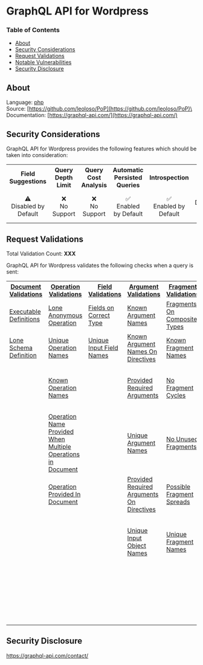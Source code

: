 # GraphQL API for Wordpress

### Table of Contents
* [About](#About)
* [Security Considerations](#Security-Considerations)
* [Request Validations](#Request-Validations)
* [Notable Vulnerabilities](#Notable-Vulnerabilties)
* [Security Disclosure](#Security-Disclosure)

## About
Language: [php](https://www.php.net/)\
Source: [https://github.com/leoloso/PoP](https://github.com/leoloso/PoP)\
Documentation: [https://graphql-api.com/](https://graphql-api.com/)

## Security Considerations
GraphQL API for Wordpress provides the following features which should be taken into consideration:

<table>
    <tr>
        <th align="center">Field Suggestions</th>
        <th align="center">Query Depth Limit</th>
        <th align="center">Query Cost Analysis</th>
        <th align="center">Automatic Persisted Queries</th>
        <th align="center">Introspection</th>
        <th align="center">Debug Mode</th>
        <th align="center">Batch Requests</th>
    </tr>
    <tr>
        <td align="center">⚠️<br>Disabled by Default</td>
        <td align="center">❌<br>No Support</td>
        <td align="center">❌<br>No Support</td>
        <td align="center">✅<br>Enabled by Default</td>
        <td align="center">✅<br>Enabled by Default</td>
        <td align="center">⚠️<br>Disabled by Default</td>
        <td align="center">✅<br>Enabled by Default</td>
    </tr>
</table>

## Request Validations
Total Validation Count: **XXX**

GraphQL API for Wordpress validates the following checks when a query is sent:

<table>
    <tr>
        <th><a href="https://spec.graphql.org/October2021/#sec-Documents">Document Validations</a></th>
        <th><a href="https://spec.graphql.org/October2021/#sec-Validation.Operations">Operation Validations</a></th>
        <th><a href="https://spec.graphql.org/October2021/#sec-Validation.Fields">Field Validations</a></th>
        <th><a href="https://spec.graphql.org/October2021/#sec-Validation.Arguments">Argument Validations</a></th>
        <th><a href="https://spec.graphql.org/October2021/#sec-Validation.Fragments">Fragment Validations</a></th>
        <th><a href="https://spec.graphql.org/October2021/#sec-Values">Value Validations</a></th>
        <th><a href="https://spec.graphql.org/October2021/#sec-Validation.Directives">Directive Validations</a></th>
        <th><a href="https://spec.graphql.org/October2021/#sec-Validation.Variables">Variable Validations</a></th>
        <th>Misc. Validations</th>
    </tr>
    <tr>
        <td><a href="https://github.com/leoloso/PoP/blob/21f5820c459800946ad69b530412eded836e4f1e/layers/Engine/packages/graphql-parser/src/Spec/Parser/Parser.php">Executable Definitions</a></td>
        <td><a href="https://github.com/leoloso/PoP/blob/45791105a1b850ee1b07426700c476440d43f4c0/layers/Engine/packages/graphql-parser/src/Spec/Execution/ExecutableDocument.php#L87">Lone Anonymous Operation</a></td>
        <td><a href="https://github.com/leoloso/PoP/blob/dbba064860c3df23d5731f909902243b74cb1aa1/layers/Engine/packages/component-model/src/TypeResolvers/ObjectType/AbstractObjectTypeResolver.php#L172">Fields on Correct Type</a></td>
        <td><a href="https://github.com/leoloso/PoP/blob/dbba064860c3df23d5731f909902243b74cb1aa1/layers/Engine/packages/component-model/src/Schema/FieldQueryInterpreter.php#L465">Known Argument Names</a></td>
        <td><a href="https://github.com/leoloso/PoP/blob/9c05560107a1d7163f494aee742fc2cea5149a39/layers/Engine/packages/component-model/src/ExtendedSpec/Execution/ExecutableDocument.php#L111">Fragments On Composite Types</a></td>
        <td><a href="https://github.com/leoloso/PoP/blob/dbba064860c3df23d5731f909902243b74cb1aa1/layers/Engine/packages/component-model/src/TypeResolvers/UnionType/AbstractUnionTypeResolver.php#L414">Known Type Names</a></td>
        <td><a href="https://github.com/leoloso/PoP/blob/dbba064860c3df23d5731f909902243b74cb1aa1/layers/Engine/packages/component-model/src/TypeResolvers/AbstractRelationalTypeResolver.php#L248">Known Directives</a></td>
        <td><a href="https://github.com/leoloso/PoP/blob/56beb22e72795e7a4ba61f33a1b75ee91e551407/layers/Engine/packages/graphql-parser/src/Spec/Parser/Ast/Document.php#L383">No Undefined Variables</a></td>
        <td><a href="https://github.com/leoloso/PoP/blob/a90db0edd3fb7dc85edc434adc3e48fb41c75356/layers/GraphQLAPIForWP/plugins/graphql-api-for-wp/docs/en/release-notes/0.9.md#exposed-the-__schema-introspection-field-in-the-acls">Disable Introspection</a></td>
    </tr>
    <tr>
        <td><a href="https://github.com/leoloso/PoP/blob/21f5820c459800946ad69b530412eded836e4f1e/layers/Engine/packages/graphql-parser/src/Spec/Parser/Parser.php">Lone Schema Definition</a></td>
        <td><a href="https://github.com/leoloso/PoP/blob/56beb22e72795e7a4ba61f33a1b75ee91e551407/layers/Engine/packages/graphql-parser/src/Spec/Parser/Ast/Document.php#L128">Unique Operation Names</a></td>
        <td><a href="https://github.com/leoloso/PoP/blob/21f5820c459800946ad69b530412eded836e4f1e/layers/Engine/packages/graphql-parser/src/Spec/Parser/Parser.php#L660">Unique Input Field Names</a></td>
        <td><a href="https://github.com/leoloso/PoP/blob/dbba064860c3df23d5731f909902243b74cb1aa1/layers/Engine/packages/component-model/src/Schema/FieldQueryInterpreter.php#L465">Known Argument Names On Directives</a></td>
        <td><a href="https://github.com/leoloso/PoP/blob/56beb22e72795e7a4ba61f33a1b75ee91e551407/layers/Engine/packages/graphql-parser/src/Spec/Parser/Ast/Document.php#L173">Known Fragment Names</a></td>
        <td><a href="https://github.com/leoloso/PoP/blob/21f5820c459800946ad69b530412eded836e4f1e/layers/Engine/packages/graphql-parser/src/Spec/Parser/Parser.php">Possible Type Extensions</a></td>
        <td><a href="https://github.com/leoloso/PoP/blob/dbba064860c3df23d5731f909902243b74cb1aa1/layers/Engine/packages/component-model/src/TypeResolvers/AbstractRelationalTypeResolver.php#L429">Repeatable Directives</a></td>
        <td><a href="https://github.com/leoloso/PoP/blob/56beb22e72795e7a4ba61f33a1b75ee91e551407/layers/Engine/packages/graphql-parser/src/Spec/Parser/Ast/Document.php#L566">No Unused Variables</a></td>
        <td><a href="https://github.com/leoloso/PoP/blob/d80220235a00bdd63e27b6105ef88fd840129a92/layers/Engine/packages/graphql-parser/src/ExtendedSpec/Parser/Ast/ArgumentValue/DynamicVariableReference.php#L60">Dynamic Variable Has Value Exported</a></td>
    </tr>
    <tr>
        <td><a href=""></a></td>
        <td><a href="https://github.com/leoloso/PoP/blob/45791105a1b850ee1b07426700c476440d43f4c0/layers/Engine/packages/graphql-parser/src/Spec/Execution/ExecutableDocument.php#L108">Known Operation Names</a></td>
        <td><a href=""></a></td>
        <td><a href="https://github.com/leoloso/PoP/blob/215b00a97789b3b543adc2f3380d1ca8f705a2f6/layers/Engine/packages/component-model/src/Resolvers/FieldOrDirectiveResolverTrait.php#L26">Provided Required Arguments</a></td>
        <td><a href="https://github.com/leoloso/PoP/blob/56beb22e72795e7a4ba61f33a1b75ee91e551407/layers/Engine/packages/graphql-parser/src/Spec/Parser/Ast/Document.php#L276">No Fragment Cycles</a></td>
        <td><a href="https://github.com/leoloso/PoP/blob/dbba064860c3df23d5731f909902243b74cb1aa1/layers/Engine/packages/component-model/src/TypeResolvers/EnumType/AbstractEnumTypeResolver.php#L262">Unique Enum Value Names</a></td>
        <td><a href=""></a></td>
        <td><a href="https://github.com/leoloso/PoP/blob/56beb22e72795e7a4ba61f33a1b75ee91e551407/layers/Engine/packages/graphql-parser/src/Spec/Parser/Ast/Document.php#L357">Unique Variable Names</a></td>
        <td><a href="https://github.com/leoloso/PoP/blob/215b00a97789b3b543adc2f3380d1ca8f705a2f6/layers/Engine/packages/component-model/src/TypeResolvers/InputObjectType/OneofInputObjectTypeResolverTrait.php#L40">@oneOf Input Object Must Receive Exactly 1 Input Value</a></td>
    </tr>
    <tr>
        <td><a href=""></a></td>
        <td><a href="https://github.com/leoloso/PoP/blob/45791105a1b850ee1b07426700c476440d43f4c0/layers/Engine/packages/graphql-parser/src/Spec/Execution/ExecutableDocument.php#L91">Operation Name Provided When Multiple Operations in Document</a></td>
        <td><a href=""></a></td>
        <td><a href="https://github.com/leoloso/PoP/blob/56beb22e72795e7a4ba61f33a1b75ee91e551407/layers/Engine/packages/graphql-parser/src/Spec/Parser/Ast/Document.php#L667">Unique Argument Names</a></td>
        <td><a href="https://github.com/leoloso/PoP/blob/56beb22e72795e7a4ba61f33a1b75ee91e551407/layers/Engine/packages/graphql-parser/src/Spec/Parser/Ast/Document.php#L312">No Unused Fragments</a></td>
        <td><a href="https://github.com/leoloso/PoP/blob/dbba064860c3df23d5731f909902243b74cb1aa1/layers/Engine/packages/component-model/src/Schema/FieldQueryInterpreter.php#L1021">Values Of Correct Type</a></td>
        <td><a href=""></a></td>
        <td><a href="https://github.com/leoloso/PoP/blob/45791105a1b850ee1b07426700c476440d43f4c0/layers/Engine/packages/graphql-parser/src/Spec/Execution/ExecutableDocument.php#L129">Variables In Allowed Position</a></td>
        <td><a href="https://github.com/leoloso/PoP/blob/dbba064860c3df23d5731f909902243b74cb1aa1/layers/Engine/packages/component-model/src/TypeResolvers/EnumType/AbstractEnumTypeResolver.php#L127">Enum Value Must Be String</a></td>
    </tr>
    <tr>
        <td><a href=""></a></td>
        <td><a href="https://github.com/leoloso/PoP/blob/56beb22e72795e7a4ba61f33a1b75ee91e551407/layers/Engine/packages/graphql-parser/src/Spec/Parser/Ast/Document.php#L112">Operation Provided In Document</a></td>
        <td><a href=""></a></td>
        <td><a href="https://github.com/leoloso/PoP/blob/215b00a97789b3b543adc2f3380d1ca8f705a2f6/layers/Engine/packages/component-model/src/Resolvers/FieldOrDirectiveResolverTrait.php#L26">Provided Required Arguments On Directives</a></td>
        <td><a href="https://github.com/leoloso/PoP/blob/9c05560107a1d7163f494aee742fc2cea5149a39/layers/Engine/packages/component-model/src/ExtendedSpec/Execution/ExecutableDocument.php#L93">Possible Fragment Spreads</a></td>
        <td><a href="https://github.com/leoloso/PoP/blob/dbba064860c3df23d5731f909902243b74cb1aa1/layers/Engine/packages/component-model/src/TypeResolvers/InputObjectType/AbstractInputObjectTypeResolver.php#L376">Provided Required Inputs On Input Objects</a></td>
        <td><a href=""></a></td>
        <td><a href=""></a></td>
        <td><a href="https://github.com/leoloso/PoP/blob/215b00a97789b3b543adc2f3380d1ca8f705a2f6/layers/Engine/packages/component-model/src/HelperServices/DataloadHelperService.php#L77"></a>Field Is Not Relational Type (Can't Nest Data)</td>
    </tr>
    <tr>
        <td><a href=""></a></td>
        <td><a href=""></a></td>
        <td><a href=""></a></td>
        <td><a href="https://github.com/leoloso/PoP/blob/21f5820c459800946ad69b530412eded836e4f1e/layers/Engine/packages/graphql-parser/src/Spec/Parser/Parser.php#L660">Unique Input Object Names</a></td>
        <td><a href="https://github.com/leoloso/PoP/blob/56beb22e72795e7a4ba61f33a1b75ee91e551407/layers/Engine/packages/graphql-parser/src/Spec/Parser/Ast/Document.php#L261">Unique Fragment Names</a></td>
        <td><a href="https://github.com/leoloso/PoP/blob/dbba064860c3df23d5731f909902243b74cb1aa1/layers/Engine/packages/component-model/src/TypeResolvers/EnumType/AbstractEnumTypeResolver.php#L97">Enum Value is Not Valid</a></td>
        <td><a href=""></a></td>
        <td><a href=""></a></td>
        <td><a href="https://github.com/leoloso/PoP/blob/dbba064860c3df23d5731f909902243b74cb1aa1/layers/Engine/packages/component-model/src/TypeResolvers/ObjectType/AbstractObjectTypeResolver.php#L178">No Field Or Directive Was Found With Required Version Constraint</a></td>
    </tr>
    <tr>
        <td><a href=""></a></td>
        <td><a href=""></a></td>
        <td><a href=""></a></td>
        <td><a href=""></a></td>
        <td><a href=""></a></td>
        <td><a href=""></a></td>
        <td><a href=""></a></td>
        <td><a href=""></a></td>
        <td><a href="https://github.com/leoloso/PoP/blob/dbba064860c3df23d5731f909902243b74cb1aa1/layers/Engine/packages/graphql-parser/src/ExtendedSpec/Parser/AbstractParser.php#L95">A Directive's Behavior Can Be Modified By At Most 1 Other Directive</a></td>
    </tr>
</table>

## Security Disclosure
https://graphql-api.com/contact/